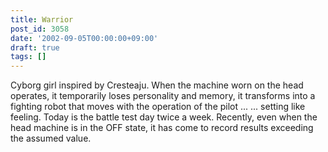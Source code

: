 ```yaml
---
title: Warrior
post_id: 3058
date: '2002-09-05T00:00:00+09:00'
draft: true
tags: []
---
```


Cyborg girl inspired by Cresteaju. When the machine worn on the head operates, it temporarily loses personality and memory, it transforms into a fighting robot that moves with the operation of the pilot ... ... setting like feeling. Today is the battle test day twice a week. Recently, even when the head machine is in the OFF state, it has come to record results exceeding the assumed value.
